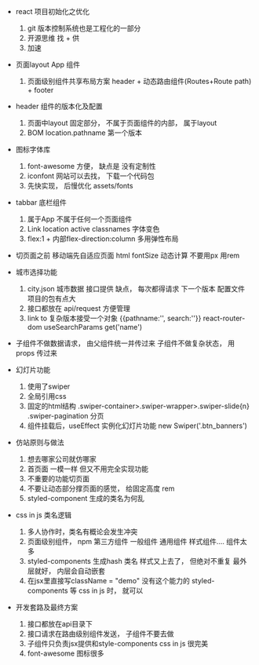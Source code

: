 - react 项目初始化之优化
    1. git 版本控制系统也是工程化的一部分
    2. 开源思维 找 + 供
    3. 加速

- 页面layout 
    App 组件
    1. 页面级别组件共享布局方案
        header + 动态路由组件(Routes+Route path) + footer 

- header  组件的版本化及配置
    1. 页面中layout 固定部分， 不属于页面组件的内部， 属于layout 
    2. BOM  location.pathname 第一个版本

- 图标字体库
    1. font-awesome
    方便， 缺点是 没有定制性
    2. iconfont 网站可以去找， 下载一个代码包 
    3. 先快实现， 后慢优化 
    assets/fonts 

- tabbar 底栏组件
    1. 属于App 不属于任何一个页面组件
    2. Link location  active 
        classnames   字体变色 
    3. flex:1  + 内部flex-direction:column 
        多用弹性布局 

- 切页面之前 移动端先自适应页面
    html fontSize 动态计算
    不要用px 用rem 

- 城市选择功能
    1. city.json 城市数据   接口提供  缺点， 每次都得请求
        下一个版本 配置文件 项目的包有点大 
    2. 接口都放在 api/request 方便管理 
    3. link  to  复杂版本接受一个对象 {{pathname:'', search:''}}
        react-router-dom  useSearchParams  get('name')

- 子组件不做数据请求， 由父组件统一并传过来
    子组件不做复杂状态， 用props 传过来

- 幻灯片功能
    1. 使用了swiper
    2. 全局引用css
    3. 固定的html结构
        .swiper-container>.swiper-wrapper>.swiper-slide{n}
        .swiper-pagination 分页
    4. 组件挂载后，useEffect
        实例化幻灯片功能 new Swiper('.btn_banners')

- 仿站原则与做法
    1. 想去哪家公司就仿哪家
    2. 首页面 一模一样
        但又不用完全实现功能
    3. 不重要的功能切页面 
    4. 不要让动态部分撑页面的感觉，
        给固定高度 rem
    5. styled-component 生成的类名为何乱

- css in js 类名逻辑
    1. 多人协作时，类名有概论会发生冲突
    2. 页面级别组件， npm 第三方组件 一般组件 通用组件 样式组件....  组件太多
    3. styled-components 生成hash 类名
        样式又上去了， 但绝对不重复
        最外层就好， 内层会自动嵌套
    4. 在jsx里直接写className = "demo" 没有这个能力的
        styled-components 等 css in js  时， 就可以

- 开发套路及最终方案
    1. 接口都放在api目录下
    2. 接口请求在路由级别组件发送， 子组件不要去做
    3. 子组件只负责jsx提供和style-components css in js
        很完美
    4. font-awesome 图标很多
    


    

